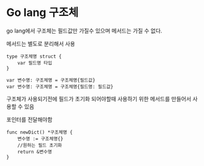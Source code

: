 # Go lang 구조체
go lang에서 구조체는 필드값만 가질수 있으며 메서드는 가질 수 없다.

메서드는 별도로 분리해서 사용

```
type 구조체명 struct {
    var 필드명 타입
}
```
```
var 변수명: 구조체명 = 구조체명{필드값}
var 변수명: 구조체명 = 구조체명{필드명: 필드값}
```

구조체가 사용되기전에 필드가 초기화 되어야할때 사용하기 위한 메서드를 만들어서 사용할 수 있음

포인터를 전달해야함
```
func newDict() *구조체명 {
    변수명 := 구조체명{}
    //원하는 필드 초기화
    return &변수명
}
```